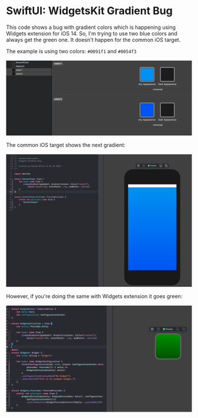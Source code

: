 # SwiftUI: WidgetsKit Gradient Bug
This code shows a bug with gradient colors which is happening using Widgets extension for iOS 14.
So, I'm trying to use two blue colors and always get the green one. It doesn't happen for the common iOS target.

The example is using two colors: `#0091f1` and `#0054f3`
</br></br>
![alt tag](https://github.com/maximbilan/SwiftUI-WidgetKit-Gradient-Issue/blob/main/Screenshots/1.png)

The common iOS target shows the next gradient:
</br></br>
![alt tag](https://github.com/maximbilan/SwiftUI-WidgetKit-Gradient-Issue/blob/main/Screenshots/2.png)

However, if you're doing the same with Widgets extension it goes green:
</br></br>
![alt tag](https://github.com/maximbilan/SwiftUI-WidgetKit-Gradient-Issue/blob/main/Screenshots/3.png)
